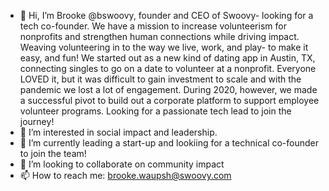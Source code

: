 - 👋 Hi, I’m Brooke @bswoovy, founder and CEO of Swoovy- looking for a tech co-founder.  We have a mission to increase volunteerism for nonprofits and strengthen human connections while driving impact.  Weaving volunteering in to the way we live, work, and play- to make it easy, and fun!  We started out as a new kind of dating app in Austin, TX, connecting singles to go on a date to volunteer at a nonprofit.  Everyone LOVED it, but it was difficult to gain investment to scale and with the pandemic we lost a lot of engagement.  During 2020, however, we made a successful pivot to build out a corporate platform to support employee volunteer programs. Looking for a passionate tech lead to join the journey!
- 👀 I’m interested in social impact and leadership.
- 🌱 I’m currently leading a start-up and lookiing for a technical co-founder to join the team!
- 💞️ I’m looking to collaborate on community impact
- 📫 How to reach me: brooke.waupsh@swoovy.com
